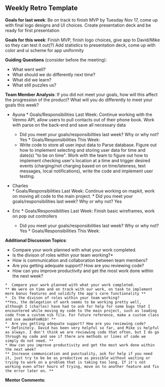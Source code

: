 ## Weekly Retro Template

**Goals for last week**:
Be on track to finish MVP by Tuesday Nov 17, come up with final logo designs and UI choices. Create presentation deck and be ready for first presentation

**Goals for this week**:
 Finish MVP, finish logo choices, give app to David/Mike so they can test it out(?) Add statistics to presentation deck, come up with color and ui scheme for app uniformity

**Guiding Questions** (consider before the meeting):

  *  What went well?
  *  What should we do differently next time?
  *  What did we learn?
  *  What still puzzles us?
 
**Team Member Analysis**:
If you did not meet your goals, how will this affect the progression of the product? What will you do differently to meet your goals this week?

  *  Ayuna
    * Goals/Responsibilities Last Week:
      Continue working with the Venmo API, allow users to pull contacts out of their phone book. Work with parse on the back-end and save all necessary data      
        * Did you meet your goals/responsibilities last week? Why or why not? 
         Yes
    * Goals/Responsibilities This Week:
      - Write code to store all user input data to Parse database. Figure out how to implement selecting and storing user data for time and date(s) "to be on time". Work with the team to figure out how to implement checking user's location at a time and trigger desired events (charging/not charging based on on time/lateness, text messages, local notifications), write the code and implement user testing. 
  *  Charles    
    * Goals/Responsibilities Last Week: 
      Continue working on mapkit, work on moving all code to the main project.
         * Did you meet your goals/responsibilities last week? Why or why not?
         Yes

  *  Eric
    * Goals/Responsibilities Last Week:
          Finish basic wireframes, work on pop out controllers
        * Did you meet your goals/responsibilities last week? Why or why not?
        Yes
    * Goals/Responsibilities This Week:

**Additional Discussion Topics**:

  *  Compare your work planned with what your work completed. 
  *  Is the divison of roles within your team working?*
  *  How is communication and collaboration between team members?
  *  Are you getting adequate support? How are you reviewing code?
  *  How can you improve productivity and get the most work done within the next week?
  
    *  Compare your work planned with what your work completed. 
    ** We were on time and on track with our work, on task to implement more bonus features and solidify the app's core functionality **
    *  Is the divison of roles within your team working?
    **Yes, the delegation of work seems to be working pretty well, although I (charles) have had to ask for help for some bugs that I encountered while moving my code to the main project, such as loading code from a custom nib file. For future reference, make a custom class and use awakeFomNib! **
    *  Are you getting adequate support? How are you reviewing code?
    ** Definitely. David has been very helpful so far, and Mike is helpful as always. I don't think we are reviewing code that often, but I do go through my code and see if there are methods or lines of code we simply do not need. **
    * How can you improve productivity and get the most work done within the next week?
    ** Increase communication and punctuality, ask for help if you need it, just try to be be as productive as possible without waiting or trying to work on a problem that is taking too long. If it's not working even after hours of trying, move on to another feature and fix the error later on. **
    



**Mentor Comments**:
